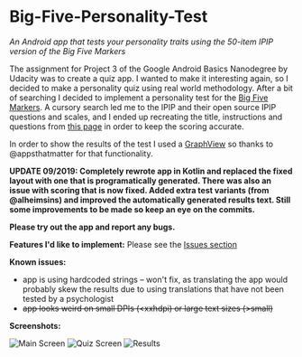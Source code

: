 # Big-Five-Personality-Test
_An Android app that tests your personality traits using the 50-item IPIP version of the Big Five Markers_

The assignment for Project 3 of the Google Android Basics Nanodegree by Udacity was to create a quiz app. I wanted to 
make it interesting again, so I decided to make a personality quiz using real world methodology. After a bit of searching
I decided to implement a personality test for the [Big Five Markers](https://en.wikipedia.org/wiki/Big_Five_personality_traits). 
A cursory search led me to the IPIP and their open source IPIP questions and scales, and I ended up recreating the title, 
instructions and questions from [this page](http://ipip.ori.org/New_IPIP-50-item-scale.htm) in order to keep the scoring accurate.

In order to show the results of the test I used a [GraphView](https://github.com/appsthatmatter/GraphView) so thanks to @appsthatmatter
for that functionality. 

**UPDATE 09/2019: Completely rewrote app in Kotlin and replaced the fixed layout with one that is programatically generated. There was also an issue with scoring that is now fixed. Added extra test variants (from @alheimsins) and improved the automatically generated results text. Still some improvements to be made so keep an eye on the commits.**

**Please try out the app and report any bugs.**

**Features I'd like to implement:** Please see the [Issues section](https://github.com/adriantache/Big-Five-Personality-Test/issues)

**Known issues:**
* app is using hardcoded strings – won't fix, as translating the app would probably skew the results due to using translations that
have not been tested by a psychologist
* ~~app looks weird on small DPIs (<xxhdpi) or large text sizes (>small)~~

**Screenshots:**

![Main Screen](https://github.com/adriantache/Big-Five-Personality-Test/blob/master/0.png) ![Quiz Screen](https://github.com/adriantache/Big-Five-Personality-Test/blob/master/1.png) ![Results](https://github.com/adriantache/Big-Five-Personality-Test/blob/master/2.png)
